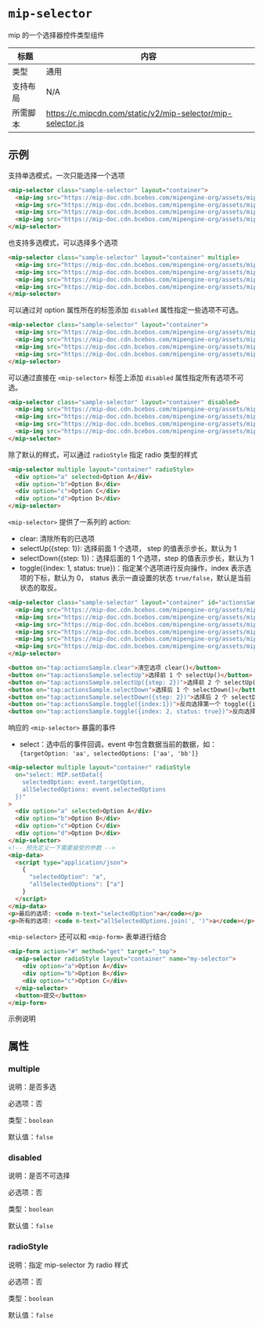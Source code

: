 # `mip-selector`

mip 的一个选择器控件类型组件

| 标题     | 内容                                                    |
| -------- | ------------------------------------------------------- |
| 类型     | 通用                                                    |
| 支持布局 | N/A                                                     |
| 所需脚本 | https://c.mipcdn.com/static/v2/mip-selector/mip-selector.js |

## 示例

支持单选模式，一次只能选择一个选项

```html
<mip-selector class="sample-selector" layout="container">
  <mip-img src="https://mip-doc.cdn.bcebos.com/mipengine-org/assets/mip/temp/mip-selector-img1.png" width="60" height="60" option="1"></mip-img>
  <mip-img src="https://mip-doc.cdn.bcebos.com/mipengine-org/assets/mip/temp/mip-selector-img2.png" width="60" height="60" option="2"></mip-img>
  <mip-img src="https://mip-doc.cdn.bcebos.com/mipengine-org/assets/mip/temp/mip-selector-img3.png" width="60" height="60" option="3"></mip-img>
  <mip-img src="https://mip-doc.cdn.bcebos.com/mipengine-org/assets/mip/temp/mip-selector-img4.png" width="60" height="60" option="4"></mip-img>
</mip-selector>
```

也支持多选模式，可以选择多个选项

```html
<mip-selector class="sample-selector" layout="container" multiple>
  <mip-img src="https://mip-doc.cdn.bcebos.com/mipengine-org/assets/mip/temp/mip-selector-img1.png" width="60" height="60" option="1"></mip-img>
  <mip-img src="https://mip-doc.cdn.bcebos.com/mipengine-org/assets/mip/temp/mip-selector-img2.png" width="60" height="60" option="2"></mip-img>
  <mip-img src="https://mip-doc.cdn.bcebos.com/mipengine-org/assets/mip/temp/mip-selector-img3.png" width="60" height="60" option="3"></mip-img>
  <mip-img src="https://mip-doc.cdn.bcebos.com/mipengine-org/assets/mip/temp/mip-selector-img4.png" width="60" height="60" option="4"></mip-img>
</mip-selector>
```

可以通过对 option 属性所在的标签添加 `disabled` 属性指定一些选项不可选。

```html
<mip-selector class="sample-selector" layout="container">
  <mip-img src="https://mip-doc.cdn.bcebos.com/mipengine-org/assets/mip/temp/mip-selector-img1.png" width="60" height="60" option="1"></mip-img>
  <mip-img src="https://mip-doc.cdn.bcebos.com/mipengine-org/assets/mip/temp/mip-selector-img2.png" width="60" height="60" option="2"></mip-img>
  <mip-img src="https://mip-doc.cdn.bcebos.com/mipengine-org/assets/mip/temp/mip-selector-img3.png" width="60" height="60" option="3" disabled></mip-img>
  <mip-img src="https://mip-doc.cdn.bcebos.com/mipengine-org/assets/mip/temp/mip-selector-img4.png" width="60" height="60" option="4"></mip-img>
</mip-selector>
```

可以通过直接在 `<mip-selector>` 标签上添加 `disabled` 属性指定所有选项不可选。

```html
<mip-selector class="sample-selector" layout="container" disabled>
  <mip-img src="https://mip-doc.cdn.bcebos.com/mipengine-org/assets/mip/temp/mip-selector-img1.png" width="60" height="60" option="1"></mip-img>
  <mip-img src="https://mip-doc.cdn.bcebos.com/mipengine-org/assets/mip/temp/mip-selector-img2.png" width="60" height="60" option="2"></mip-img>
  <mip-img src="https://mip-doc.cdn.bcebos.com/mipengine-org/assets/mip/temp/mip-selector-img3.png" width="60" height="60" option="3"></mip-img>
  <mip-img src="https://mip-doc.cdn.bcebos.com/mipengine-org/assets/mip/temp/mip-selector-img4.png" width="60" height="60" option="4"></mip-img>
</mip-selector>
```

除了默认的样式，可以通过 `radioStyle` 指定 radio 类型的样式

```html
<mip-selector multiple layout="container" radioStyle>
  <div option="a" selected>Option A</div>
  <div option="b">Option B</div>
  <div option="c">Option C</div>
  <div option="d">Option D</div>
</mip-selector>
```

`<mip-selector>` 提供了一系列的 action:

- clear: 清除所有的已选项
- selectUp({step: 1}): 选择前面 1 个选项， step 的值表示步长，默认为 1
- selectDown({step: 1})：选择后面的 1 个选项，step 的值表示步长，默认为 1
- toggle({index: 1, status: true})：指定某个选项进行反向操作，index 表示选项的下标，默认为 0， status 表示一直设置的状态 `true/false`，默认是当前状态的取反。

```html
<mip-selector class="sample-selector" layout="container" id="actionsSample">
  <mip-img src="https://mip-doc.cdn.bcebos.com/mipengine-org/assets/mip/temp/mip-selector-img1.png" width="60" height="60" option="1"></mip-img>
  <mip-img src="https://mip-doc.cdn.bcebos.com/mipengine-org/assets/mip/temp/mip-selector-img2.png" width="60" height="60" option="2"></mip-img>
  <mip-img src="https://mip-doc.cdn.bcebos.com/mipengine-org/assets/mip/temp/mip-selector-img3.png" width="60" height="60" option="3"></mip-img>
  <mip-img src="https://mip-doc.cdn.bcebos.com/mipengine-org/assets/mip/temp/mip-selector-img4.png" width="60" height="60" option="4"></mip-img>
  <mip-img src="https://mip-doc.cdn.bcebos.com/mipengine-org/assets/mip/temp/mip-selector-img1.png" width="60" height="60" option="5"></mip-img>
  <mip-img src="https://mip-doc.cdn.bcebos.com/mipengine-org/assets/mip/temp/mip-selector-img2.png" width="60" height="60" option="6"></mip-img>
</mip-selector>

<button on="tap:actionsSample.clear">清空选项 clear()</button>
<button on="tap:actionsSample.selectUp">选择前 1 个 selectUp()</button>
<button on="tap:actionsSample.selectUp({step: 2})">选择前 2 个 selectUp({step:2})</button>
<button on="tap:actionsSample.selectDown">选择后 1 个 selectDown()</button>
<button on="tap:actionsSample.selectDown({step: 2})">选择后 2 个 selectDown({step:2})</button>
<button on="tap:actionsSample.toggle({index:1})">反向选择第一个 toggle({index:1})</button>
<button on="tap:actionsSample.toggle({index: 2, status: true})">反向选择第一个 toggle({index:2, status: true})</button>
```

响应的 `<mip-selector>` 暴露的事件

- select：选中后的事件回调，event 中包含数据当前的数据，如：`{targetOption: 'aa', selectedOptions: ['aa', 'bb']}`

```html
<mip-selector multiple layout="container" radioStyle
  on="select: MIP.setData({
    selectedOption: event.targetOption,
    allSelectedOptions: event.selectedOptions
  })"
>
  <div option="a" selected>Option A</div>
  <div option="b">Option B</div>
  <div option="c">Option C</div>
  <div option="d">Option D</div>
</mip-selector>
<!-- 预先定义一下需要接受的参数 -->
<mip-data>
  <script type="application/json">
    {
      "selectedOption": "a",
      "allSelectedOptions": ["a"]
    }
  </script>
</mip-data>
<p>最后的选项: <code m-text="selectedOption">a</code></p>
<p>所有的选项: <code m-text="allSelectedOptions.join(', ')">a</code></p>
```

`<mip-selector>` 还可以和 `<mip-form>` 表单进行结合

```html
<mip-form action="#" method="get" target="_top">
  <mip-selector radioStyle layout="container" name="my-selector">
    <div option="a">Option A</div>
    <div option="b">Option B</div>
    <div option="c">Option C</div>
  </mip-selector>
  <button>提交</button>
</mip-form>
```

示例说明

## 属性

### multiple

说明：是否多选

必选项：否

类型：`boolean`

默认值：`false`

### disabled

说明：是否不可选择

必选项：否

类型：`boolean`

默认值：`false`

### radioStyle

说明：指定 mip-selector 为 radio 样式

必选项：否

类型：`boolean`

默认值：`false`
